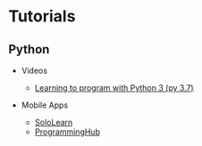 # Tutorials

## Python

- Videos

  - [Learning to program with Python 3 (py 3.7)](https://www.youtube.com/watch?v=eXBD2bB9-RA&list=PLQVvvaa0QuDeAams7fkdcwOGBpGdHpXln)

- Mobile Apps

  - [SoloLearn](https://www.sololearn.com/)
  - [ProgrammingHub](https://www.programminghub.io/)
